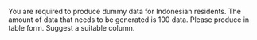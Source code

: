 You are required to produce dummy data for Indonesian residents. The amount of data that needs to be generated is 100 data. Please produce in table form. Suggest a suitable column.



